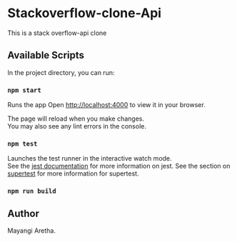 # Stackoverflow-clone-Api

This is a stack overflow-api clone

## Available Scripts

In the project directory, you can run:

### `npm start`

Runs the app
Open [http://localhost:4000](http://localhost:4000) to view it in your browser.

The page will reload when you make changes.\
You may also see any lint errors in the console.

### `npm test`

Launches the test runner in the interactive watch mode.\
See the [jest documentation](https://jestjs.io/docs/getting-started) for more information on jest.
See the section on [supertest](https://github.com/visionmedia/supertest) for more information for supertest.

### `npm run build`

## Author

Mayangi Aretha.
